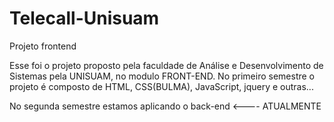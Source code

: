 # Telecall-Unisuam
Projeto frontend


Esse foi o  projeto proposto pela faculdade de Análise e Desenvolvimento de Sistemas pela UNISUAM, no modulo FRONT-END. 
No primeiro semestre o projeto é composto de HTML, CSS(BULMA), JavaScript, jquery e outras...

No segunda semestre estamos aplicando o back-end <---- ATUALMENTE



